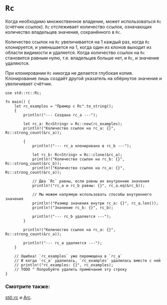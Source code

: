 # `Rc`

Когда необходимо множественное владение, может использоваться 
`Rc` (счётчик ссылок). `Rc` отслеживает 
количество ссылок, означающих количество владельцев значения, 
сохранённого в `Rc`.

Количество ссылок на `Rc` увеличивается на 1 каждый 
раз, когда `Rc` клонируется, и уменьшается на 1, когда 
один из клонов выходит из области видимости и удаляется. Когда 
количество ссылок на `Rc` становится равным нулю, 
т.е. владельцев больше нет, и `Rc`, и значение 
удаляются.

При клонировании `Rc` никогда не делается глубокая 
копия. Клонирование лишь создаёт другой указатель на обёрнутое 
значение и увеличивает счётчик.

```rust,editable
use std::rc::Rc;

fn main() {
    let rc_examples = "Пример с Rc".to_string();
    {
        println!("--- Создана rc_a ---");
        
        let rc_a: Rc<String> = Rc::new(rc_examples);
        println!("Количество ссылок на rc_a: {}", Rc::strong_count(&rc_a));
        
        {
            println!("--- rc_a клонировано в rc_b ---");
            
            let rc_b: Rc<String> = Rc::clone(&rc_a);
            println!("Количество ссылок на rc_b: {}", Rc::strong_count(&rc_b));
            println!("Количество ссылок на rc_a: {}", Rc::strong_count(&rc_a));
            
            // Два `Rc` равны, если равны их внутренние значения
            println!("rc_a и rc_b равны: {}", rc_a.eq(&rc_b));
            
            // Мы можем напрямую использовать способы внутреннего значения
            println!("Размер значения внутри rc_a: {}", rc_a.len());
            println!("Значение rc_b: {}", rc_b);
            
            println!("--- rc_b удаляется ---");
        }
        
        println!("Количество ссылок на rc_a: {}", Rc::strong_count(&rc_a));
        
        println!("--- rc_a удаляется ---");
    }
    
    // Ошибка! `rc_examples` уже перемещена в `rc_a`
    // И когда `rc_a` удалилась, `rc_examples` удалилась вместе с ней
    // println!("rc_examples: {}", rc_examples);
    // TODO ^ Попробуйте удалить примечание эту строку
}
```

### Смотрите также:

[std::rc](https://doc.rust-lang.org/std/rc/index.html) и [Arc](https://doc.rust-lang.org/std/sync/struct.Arc.html).
